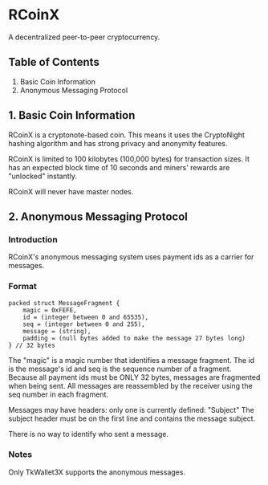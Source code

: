 # RCoinX

A decentralized peer-to-peer cryptocurrency.

## Table of Contents

1. Basic Coin Information
2. Anonymous Messaging Protocol

## 1. Basic Coin Information

RCoinX is a cryptonote-based coin. This means it uses the CryptoNight hashing algorithm and has strong privacy and anonymity features.

RCoinX is limited to 100 kilobytes (100,000 bytes) for transaction sizes. It has an expected block time of 10 seconds and miners' rewards are "unlocked" instantly.

RCoinX will never have master nodes.

## 2. Anonymous Messaging Protocol

### Introduction

RCoinX's anonymous messaging system uses payment ids as a carrier for messages.

### Format

```
packed struct MessageFragment {
	magic = 0xFEFE,
	id = (integer between 0 and 65535),
	seq = (integer between 0 and 255),
	message = (string),
	padding = (null bytes added to make the message 27 bytes long)
} // 32 bytes
```

The "magic" is a magic number that identifies a message fragment. The id is the message's id and seq is the sequence number of a fragment.
Because all payment ids must be ONLY 32 bytes, messages are fragmented when being sent. All messages are reassembled by the receiver using the seq number in each fragment.

Messages may have headers: only one is currently defined: "Subject"
The subject header must be on the first line and contains the message subject.

There is no way to identify who sent a message.

### Notes

Only TkWallet3X supports the anonymous messages.
